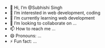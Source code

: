 - 👋 Hi, I’m @Subhishi Singh
- 👀 I’m interested in web development, coding 
- 🌱 I’m currently learning web development
- 💞️ I’m looking to collaborate on ...
- 📫 How to reach me ...
- 😄 Pronouns: ...
- ⚡ Fun fact: ...

<!---
Subhishi/Subhishi is a ✨ special ✨ repository because its `README.md` (this file) appears on your GitHub profile.
You can click the Preview link to take a look at your changes.
--->
